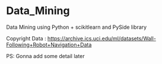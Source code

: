 # Data_Mining
Data Mining using Python + scikitlearn and PySide library

Copyright Data : https://archive.ics.uci.edu/ml/datasets/Wall-Following+Robot+Navigation+Data

PS: Gonna add some detail later

